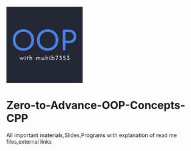 ![My logo](/Some%20extra%20concepts/logo.jpg)
# Zero-to-Advance-OOP-Concepts-CPP
All important materials,Slides,Programs with explanation of read me files,external links
